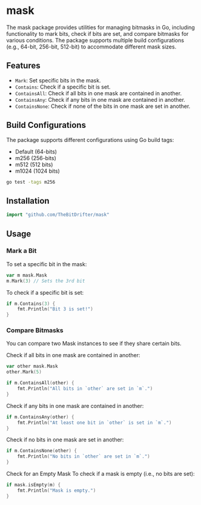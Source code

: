 # mask

The mask package provides utilities for managing bitmasks in Go, including functionality to mark bits, check if bits are set, and compare bitmasks for various conditions. The package supports multiple build configurations (e.g., 64-bit, 256-bit, 512-bit) to accommodate different mask sizes.

## Features

- `Mark`: Set specific bits in the mask.
- `Contains`: Check if a specific bit is set.
- `ContainsAll`: Check if all bits in one mask are contained in another.
- `ContainsAny`: Check if any bits in one mask are contained in another.
- `ContainsNone`: Check if none of the bits in one mask are set in another.

## Build Configurations

The package supports different configurations using Go build tags:

- Default (64-bits)
- m256 (256-bits)
- m512 (512 bits)
- m1024 (1024 bits)

```zsh
go test -tags m256
```

## Installation

```go
import "github.com/TheBitDrifter/mask"
```

## Usage

### Mark a Bit

To set a specific bit in the mask:

```go
var m mask.Mask
m.Mark(3) // Sets the 3rd bit
```

To check if a specific bit is set:

```go
if m.Contains(3) {
    fmt.Println("Bit 3 is set!")
}
```

### Compare Bitmasks

You can compare two Mask instances to see if they share certain bits.

Check if all bits in one mask are contained in another:

```go
var other mask.Mask
other.Mark(5)

if m.ContainsAll(other) {
    fmt.Println("All bits in `other` are set in `m`.")
}
```

Check if any bits in one mask are contained in another:

```go
if m.ContainsAny(other) {
    fmt.Println("At least one bit in `other` is set in `m`.")
}
```

Check if no bits in one mask are set in another:

```go
if m.ContainsNone(other) {
    fmt.Println("No bits in `other` are set in `m`.")
}
```

Check for an Empty Mask
To check if a mask is empty (i.e., no bits are set):

```go
if mask.isEmpty(m) {
    fmt.Println("Mask is empty.")
}
```
